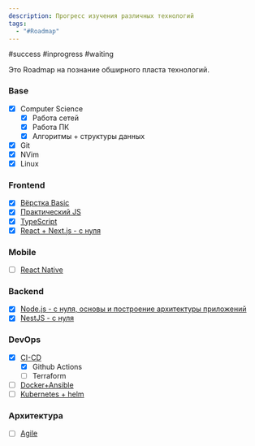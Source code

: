 ```yaml
---
description: Прогресс изучения различных технологий
tags:
  - "#Roadmap"
---
```


#success #inprogress #waiting

Это Roadmap на познание обширного пласта технологий.

### Base

- [x] Computer Science
	- [x] Работа сетей
	- [x] Работа ПК
	- [x] Алгоритмы + структуры данных
- [x] Git
- [x] NVim
- [x] Linux

### Frontend

- [x] [Вёрстка Basic](../Development/FrontEnd/HTML+CSS__Git+NPM/Базовая%20вёрстка/Вёрстка%20Basic.md)
- [x] [Практический JS](../Development/FrontEnd/Полный%20курс%20по%20JavaScript%20+%20React%20-%20с%20нуля%20до%20результата%20(2022)/Практический%20JS.md)
- [x] [TypeScript](../Development/TypeScript/TypeScript.md)
- [x] [React + Next.js - с нуля](../Development/FrontEnd/React%20+%20Next.js%20-%20с%20нуля.%20TypeScript,%20Hooks,%20SSR%20и%20CSS%20Grid%20(2021)/React%20+%20Next.js%20-%20с%20нуля.md)

### Mobile

- [ ] [React Native](../Development/MobileDev/React%20Native.md)

### Backend

- [x] [Node.js - с нуля, основы и построение архитектуры приложений](../Development/BackEnd/Антон%20Ларичев%20-%20%20Node.js%20-%20с%20нуля,%20основы%20и%20построение%20архитектуры%20приложений%20(2021)/Node.js%20-%20с%20нуля,%20основы%20и%20построение%20архитектуры%20приложений.md)
- [x] [NestJS - с нуля](../Development/BackEnd/NestJS%20-%20с%20нуля,%20современный%20backend%20на%20TypeScript%20и%20Node%20JS%20(2021)/NestJS%20-%20с%20нуля.md)

### DevOps

- [x] [CI-CD](../Programming%20Principes/CI-CD.md)
	- [x] Github Actions
	- [ ] Terraform
- [ ] [Docker+Ansible](../Development/DevOps/Docker%20+%20Ansible/Docker+Ansible.md)
- [ ] [Kubernetes + helm](../Development/DevOps/Kybernetes%20+%20Helm/Kubernetes%20+%20helm.md)

### Архитектура

- [ ] [Agile](../Soft/Agile/Agile%20(Scrum,%20Kanban,%20Lean).md)









